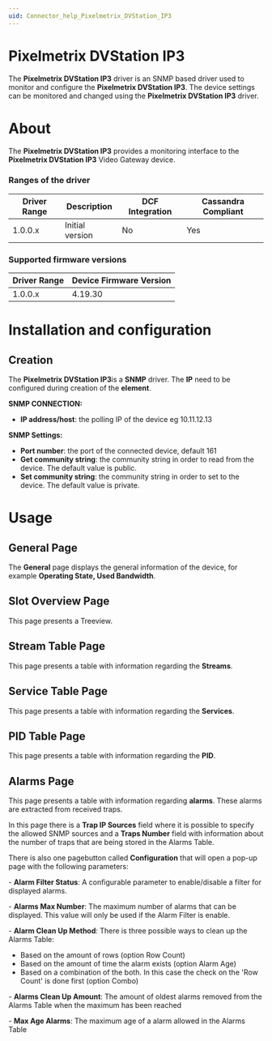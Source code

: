 ```yaml
---
uid: Connector_help_Pixelmetrix_DVStation_IP3
---
```


# Pixelmetrix DVStation IP3

The **Pixelmetrix DVStation IP3** driver is an SNMP based driver used to monitor and configure the ****Pixelmetrix DVStation IP3****. The device settings can be monitored and changed using the ****Pixelmetrix DVStation IP3**** driver.

# About

The ****Pixelmetrix DVStation IP3**** provides a monitoring interface to the ****Pixelmetrix DVStation IP3**** Video Gateway device.

### Ranges of the driver

| **Driver Range** | **Description** | **DCF Integration** | **Cassandra Compliant** |
|------------------|-----------------|---------------------|-------------------------|
| 1.0.0.x          | Initial version | No                  | Yes                     |

### Supported firmware versions

| **Driver Range** | **Device Firmware Version** |
|------------------|-----------------------------|
| 1.0.0.x          | 4.19.30                     |

# Installation and configuration

## Creation

The ****Pixelmetrix DVStation IP3****is a **SNMP** driver. The **IP** need to be configured during creation of the **element**.

**SNMP CONNECTION:**

- **IP address/host**: the polling IP of the device eg 10.11.12.13

**SNMP Settings:**

- **Port number**: the port of the connected device, default 161
- **Get community string**: the community string in order to read from the device. The default value is public.
- **Set community string**: the community string in order to set to the device. The default value is private.

# Usage

## General Page

The **General** page displays the general information of the device, for example **Operating State, Used Bandwidth**.

## Slot Overview Page

This page presents a Treeview.

## Stream Table Page

This page presents a table with information regarding the **Streams**.

## Service Table Page

This page presents a table with information regarding the **Services**.

## PID Table Page

This page presents a table with information regarding the **PID**.

## Alarms Page

This page presents a table with information regarding **alarms**. These alarms are extracted from received traps.

In this page there is a **Trap IP Sources** field where it is possible to specify the allowed SNMP sources and a **Traps Number** field with information about the number of traps that are being stored in the Alarms Table.

There is also one pagebutton called **Configuration** that will open a pop-up page with the following parameters:

\- **Alarm Filter Status**: A configurable parameter to enable/disable a filter for displayed alarms.

\- **Alarms Max Number**: The maximum number of alarms that can be displayed. This value will only be used if the Alarm Filter is enable.

\- **Alarm Clean Up Method**: There is three possible ways to clean up the Alarms Table:

- Based on the amount of rows (option Row Count)
- Based on the amount of time the alarm exists (option Alarm Age)
- Based on a combination of the both. In this case the check on the 'Row Count' is done first (option Combo)

\- **Alarms Clean Up Amount**: The amount of oldest alarms removed from the Alarms Table when the maximum has been reached

\- **Max Age Alarms**: The maximum age of a alarm allowed in the Alarms Table
